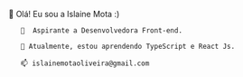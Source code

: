 👋  Olá! Eu sou  a Islaine Mota :)
       
       👀  Aspirante a Desenvolvedora Front-end.
       
       🌱 Atualmente, estou aprendendo TypeScript e React Js.

       📫 islainemotaoliveira@gmail.com

<!---
IslaineMota/IslaineMota is a ✨ special ✨ repository because its `README.md` (this file) appears on your GitHub profile.
You can click the Preview link to take a look at your changes.
--->
